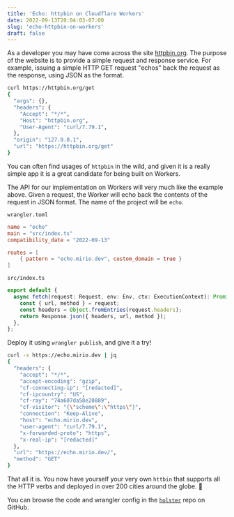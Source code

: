 ```yaml
---
title: 'Echo: httpbin on Cloudflare Workers'
date: 2022-09-13T20:04:03-07:00
slug: 'echo-httpbin-on-workers'
draft: false
---
```


As a developer you may have come across the site [httpbin.org](https://httpbin.org). The purpose of the website is to
provide a simple request and response service. For example, issuing a simple HTTP GET request "echos" back the request
as the response, using JSON as the format.

```bash
curl https://httpbin.org/get
{
  "args": {},
  "headers": {
    "Accept": "*/*",
    "Host": "httpbin.org",
    "User-Agent": "curl/7.79.1",
  },
  "origin": "127.0.0.1",
  "url": "https://httpbin.org/get"
}
```

You can often find usages of `httpbin` in the wild, and given it is a really simple app it is a great candidate for
being
built on Workers.

The API for our implementation on Workers will very much like the example above.
Given a request, the Worker will echo back the contents of the request in JSON format. The name of the project will
be `echo`.

`wrangler.toml`

```toml
name = "echo"
main = "src/index.ts"
compatibility_date = "2022-09-13"

routes = [
    { pattern = "echo.mirio.dev", custom_domain = true }
]
```

`src/index.ts`

```typescript
export default {
  async fetch(request: Request, env: Env, ctx: ExecutionContext): Promise<Response> {
    const { url, method } = request;
    const headers = Object.fromEntries(request.headers);
    return Response.json({ headers, url, method });
  },
};
```

Deploy it using `wrangler publish`, and give it a try!

```bash
curl -s https://echo.mirio.dev | jq
{
  "headers": {
    "accept": "*/*",
    "accept-encoding": "gzip",
    "cf-connecting-ip": "[redacted]",
    "cf-ipcountry": "US",
    "cf-ray": "74a607da58e20889",
    "cf-visitor": "{\"scheme\":\"https\"}",
    "connection": "Keep-Alive",
    "host": "echo.mirio.dev",
    "user-agent": "curl/7.79.1",
    "x-forwarded-proto": "https",
    "x-real-ip": "[redacted]"
  },
  "url": "https://echo.mirio.dev/",
  "method": "GET"
}
```

That all it is. You now have yourself your very own `httbin` that supports all the HTTP verbs and deployed in over
200 cities around the globe. 🤯

You can browse the code and wrangler config in
the [`holster`](https://github.com/cmackenzie1/holster/tree/main/workers/echo) repo on GitHub.

